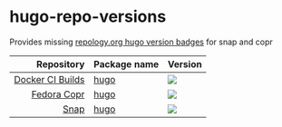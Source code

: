 # hugo-repo-versions
Provides missing [repology.org hugo version badges](https://repology.org/metapackage/hugo-sitegen/versions) for snap and copr

| Repository | Package name | Version |
| ---: | --- | --- |
| [Docker CI Builds](https://hub.docker.com/r/cibuilds/) | [hugo](https://github.com/cibuilds/hugo/) | [![](https://hugo-repo-versions.netlify.com/docker/hugo-sitegen.svg)](https://github.com/cibuilds/hugo/) |
| [Fedora Copr](https://copr.fedorainfracloud.org/coprs/) | [hugo](https://copr.fedorainfracloud.org/coprs/daftaupe/hugo/) | [![](https://hugo-repo-versions.netlify.com/copr/hugo-sitegen.svg)](https://copr.fedorainfracloud.org/coprs/daftaupe/hugo/) |
| [Snap](https://snapcraft.io) | [hugo](https://snapcraft.io/hugo) | [![](https://hugo-repo-versions.netlify.com/snap/hugo-sitegen.svg)](https://snapcraft.io/hugo) |
